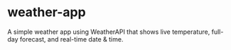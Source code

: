 # weather-app
A simple weather app using WeatherAPI that shows live temperature, full-day forecast, and real-time date &amp; time.
